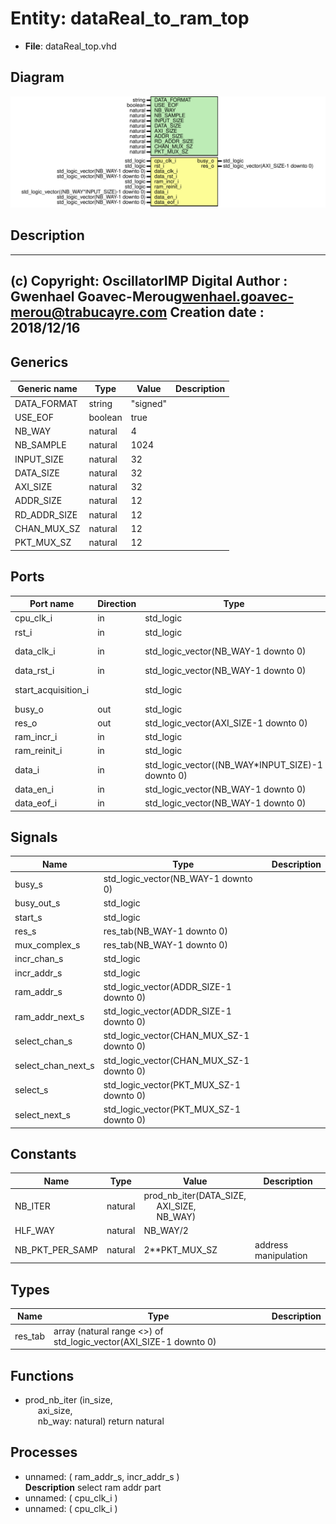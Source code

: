 # Entity: dataReal_to_ram_top

- **File**: dataReal_top.vhd
## Diagram

![Diagram](dataReal_top.svg "Diagram")
## Description

-------------------------------------------------------------------------
 (c) Copyright: OscillatorIMP Digital
 Author : Gwenhael Goavec-Merou<gwenhael.goavec-merou@trabucayre.com>
 Creation date : 2018/12/16
-------------------------------------------------------------------------
## Generics

| Generic name | Type    | Value    | Description |
| ------------ | ------- | -------- | ----------- |
| DATA_FORMAT  | string  | "signed" |             |
| USE_EOF      | boolean | true     |             |
| NB_WAY       | natural | 4        |             |
| NB_SAMPLE    | natural | 1024     |             |
| INPUT_SIZE   | natural | 32       |             |
| DATA_SIZE    | natural | 32       |             |
| AXI_SIZE     | natural | 32       |             |
| ADDR_SIZE    | natural | 12       |             |
| RD_ADDR_SIZE | natural | 12       |             |
| CHAN_MUX_SZ  | natural | 12       |             |
| PKT_MUX_SZ   | natural | 12       |             |
## Ports

| Port name           | Direction | Type                                             | Description                |
| ------------------- | --------- | ------------------------------------------------ | -------------------------- |
| cpu_clk_i           | in        | std_logic                                        |                            |
| rst_i               | in        | std_logic                                        |                            |
| data_clk_i          | in        | std_logic_vector(NB_WAY-1 downto 0)              | Syscon signals             |
| data_rst_i          | in        | std_logic_vector(NB_WAY-1 downto 0)              |                            |
| start_acquisition_i |           | std_logic                                        | ommunication signalsonfig  |
| busy_o              | out       | std_logic                                        |                            |
| res_o               | out       | std_logic_vector(AXI_SIZE-1 downto 0)            | results                    |
| ram_incr_i          | in        | std_logic                                        |                            |
| ram_reinit_i        | in        | std_logic                                        |                            |
| data_i              | in        | std_logic_vector((NB_WAY*INPUT_SIZE)-1 downto 0) | input                      |
| data_en_i           | in        | std_logic_vector(NB_WAY-1 downto 0)              |                            |
| data_eof_i          | in        | std_logic_vector(NB_WAY-1 downto 0)              |                            |
## Signals

| Name               | Type                                     | Description |
| ------------------ | ---------------------------------------- | ----------- |
| busy_s             | std_logic_vector(NB_WAY-1 downto 0)      |             |
| busy_out_s         | std_logic                                |             |
| start_s            | std_logic                                |             |
| res_s              | res_tab(NB_WAY-1 downto 0)               |             |
| mux_complex_s      | res_tab(NB_WAY-1 downto 0)               |             |
| incr_chan_s        | std_logic                                |             |
| incr_addr_s        | std_logic                                |             |
| ram_addr_s         | std_logic_vector(ADDR_SIZE-1 downto 0)   |             |
| ram_addr_next_s    | std_logic_vector(ADDR_SIZE-1 downto 0)   |             |
| select_chan_s      | std_logic_vector(CHAN_MUX_SZ-1 downto 0) |             |
| select_chan_next_s | std_logic_vector(CHAN_MUX_SZ-1 downto 0) |             |
| select_s           | std_logic_vector(PKT_MUX_SZ-1 downto 0)  |             |
| select_next_s      | std_logic_vector(PKT_MUX_SZ-1 downto 0)  |             |
## Constants

| Name            | Type    | Value                                                                                                              | Description            |
| --------------- | ------- | ------------------------------------------------------------------------------------------------------------------ | ---------------------- |
| NB_ITER         | natural |  prod_nb_iter(DATA_SIZE,<br><span style="padding-left:20px"> AXI_SIZE,<br><span style="padding-left:20px"> NB_WAY) |                        |
| HLF_WAY         | natural |  NB_WAY/2                                                                                                          |                        |
| NB_PKT_PER_SAMP | natural |  2**PKT_MUX_SZ                                                                                                     |  address manipulation  |
## Types

| Name    | Type                                                               | Description |
| ------- | ------------------------------------------------------------------ | ----------- |
| res_tab | array (natural range <>) of std_logic_vector(AXI_SIZE-1 downto 0)  |             |
## Functions
- prod_nb_iter <font id="function_arguments">(in_size,<br><span style="padding-left:20px"> axi_size,<br><span style="padding-left:20px"> nb_way: natural) </font> <font id="function_return">return natural </font>
## Processes
- unnamed: ( ram_addr_s, incr_addr_s )
</br>**Description**
 select ram addr part 
- unnamed: ( cpu_clk_i )
- unnamed: ( cpu_clk_i )
